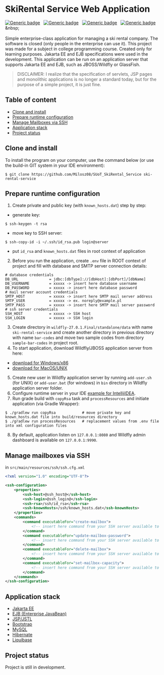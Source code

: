 # SkiRental Service Web Application
[![Generic badge](https://img.shields.io/badge/Made%20with-Jakarta%20EE%2010-1abc9c.svg)](https://jakarta.ee/release/10/)&nbsp;&nbsp;
[![Generic badge](https://img.shields.io/badge/Build%20with-Gradle-green.svg)](https://gradle.org/)&nbsp;&nbsp;
[![Generic badge](https://img.shields.io/badge/Web%20Server-Wildfly/JBOSS%20-brown.svg)](https://www.wildfly.org/)&nbsp;&nbsp;
[![Generic badge](https://img.shields.io/badge/Packaging-WAR-yellow.svg)](https://en.wikipedia.org/wiki/WAR_(file_format))&nbsp;&nbsp;
<br><br>
Simple enterprise-class application for managing a ski rental company. The software is closed (only people in the enterprise can use it). This project was made for a subject in college programming course. Created only for learning purposes. Jakarta EE and EJB specifications were used in the development. This application can be run on an application server that supports Jakarta EE and EJB, such as JBOSS/Wildfly or GlassFish.

> DISCLAIMER: I realize that the specification of servlets, JSP pages and monolithic applications is no longer a standard today, but for the purpose of a simple project, it is just fine.

## Table of content
* [Clone and install](#clone-and-install)
* [Prepare runtime configuration](#prepare-runtime-configuration)
* [Manage Mailboxes via SSH](#manage-mailboxes-via-ssh)
* [Application stack](#application-stack)
* [Project status](#project-status)

<a name="clone-and-install"></a>
## Clone and install

To install the program on your computer, use the command below (or use the build-in GIT system in your IDE environment):
```
$ git clone https://github.com/Milosz08/SUoT_SkiRental_Service ski-rental-service
```

<a name="prepare-runtime-configuration"></a>
## Prepare runtime configuration
1. Create private and public key (with `known_hosts.dat`) step by step:
* generate key:
```
$ ssh-keygen -t rsa
```
* move key to SSH server:
```
$ ssh-copy-id -i ~/.ssh/id_rsa.pub login@server
```
* put `id_rsa` and `known_hosts.dat` files in root context of application
2. Before you run the application, create `.env` file in ROOT context of project and fill with database and SMTP server connection details:
```properties
# database credentials
DB_URL              = jdbc:[dbType]://[dbHost]:[dbPort]/[dbName]
DB_USERNAME         = xxxxx -> insert here database username 
DB_PASSWORD         = xxxxx -> insert here database password
# mail server account credentials
SMTP_HOST           = xxxxx -> insert here SMTP mail server address
SMTP_USER           = xxxxx -> ex. noreply@example.pl
SMTP_PASS           = xxxxx -> insert here SMTP mail server password
# ssh server credentials
SSH_HOST            = xxxxx -> SSH host
SSH_LOGIN           = xxxxx -> SSH login
```
3. Create directory in `wildfly-27.0.1.Final/standalone/data` with name `ski-rental-service` and create another directory in previous directory with name `bar-codes` and move two sample codes from directory `sample-bar-codes` in project root. 
4. To start application, download Wildfly/JBOSS application server from here:
* [download for Windows/x86](https://github.com/wildfly/wildfly/releases/download/27.0.1.Final/wildfly-27.0.1.Final.zip)
* [download for MacOS/UNIX](https://github.com/wildfly/wildfly/releases/download/27.0.1.Final/wildfly-27.0.1.Final.tar.gz)
5. Create new user in Wildfly application server by running `add-user.sh` (for UNIX) or `add-user.bat` (for windows) in `bin` directory in Wildfly application server folder.
6. Configure runtime server in your IDE [example for IntellijIDEA](https://medium.com/geekculture/how-to-configure-and-deploy-webapps-with-wildfly-application-server-in-intellij-idea-f104a6c2a0db).
7. Run grade build with `copyRsa` task and `processResources` and initiate application (via Gradle Wrapper):
```
$ ./gradlew run copyRsa            # move private key and known_hosts.dat file into build/resources directory
$ ./gradlew run processResources   # replacement values from .env file into xml configuration files
```
8. By default, application listen on `127.0.0.1:8080` and Wildfly admin dashboard is available on `127.0.0.1:9990`.

<a name="manage-mailboxes-via-ssh"></a>
## Manage mailboxes via SSH
in `src/main/resources/ssh/ssh.cfg.xml`
```xml
<?xml version="1.0" encoding="UTF-8"?>

<ssh-configuration>
    <properties>
        <ssh-host>@ssh_host@</ssh-host>
        <ssh-login>@ssh_login@</ssh-login>
        <ssh-rsa>/ssh/id_rsa</ssh-rsa>
        <ssh-knownHosts>/ssh/known_hosts.dat</ssh-knownHosts>
    </properties>
    <commands>
        <command executableFor="create-mailbox">
            <!-- insert here command from your SSH server available to create mailbox with email and password properties -->
        </command>
        <command executableFor="update-mailbox-password">
            <!-- insert here command from your SSH server available to update mailbox with email and newPassword properties -->
        </command>
        <command executableFor="delete-mailbox">
            <!-- insert here command from your SSH server available to delete mailbox with email propery -->
        </command>
        <command executableFor="set-mailbox-capacity">
            <!-- insert here command from your SSH server available to set maximal mailbox space with email propery -->
        </command>
    </commands>
</ssh-configuration>
```

<a name="application-stack"></a>
## Application stack
* [Jakarta EE](https://jakarta.ee/release/10/)
* [EJB (Enterprise JavaBean)](https://www.oracle.com/java/technologies/enterprise-javabeans-technology.html)
* [JSP/JSTL](https://www.oracle.com/java/technologies/jspt.html)
* [Bootstrap](https://getbootstrap.com/)
* [MySQL](https://www.mysql.com/)
* [Hibernate](https://hibernate.org/)
* [Liquibase](https://www.liquibase.org/)

<a name="project-status"></a>
## Project status
Project is still in development.
